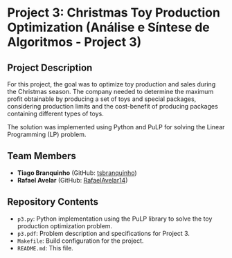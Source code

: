 # Project 3: Christmas Toy Production Optimization (Análise e Síntese de Algoritmos - Project 3)

## Project Description

For this project, the goal was to optimize toy production and sales during the Christmas season. The company needed to determine the maximum profit obtainable by producing a set of toys and special packages, considering production limits and the cost-benefit of producing packages containing different types of toys.

The solution was implemented using Python and PuLP for solving the Linear Programming (LP) problem.

## Team Members

- **Tiago Branquinho** (GitHub: [tsbranquinho](https://github.com/tsbranquinho))
- **Rafael Avelar** (GitHub: [RafaelAvelar14](https://github.com/RafaelAvelar14))

## Repository Contents

- `p3.py`: Python implementation using the PuLP library to solve the toy production optimization problem.
- `p3.pdf`: Problem description and specifications for Project 3.
- `Makefile`: Build configuration for the project.
- `README.md`: This file.